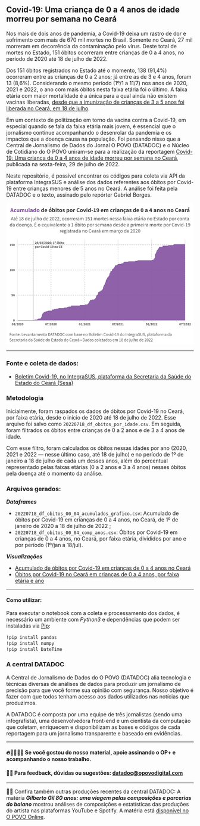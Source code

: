 ## Covid-19: Uma criança de 0 a 4 anos de idade morreu por semana no Ceará

Nos mais de dois anos de pandemia, a Covid-19 deixa um rastro de dor e sofrimento com mais de 670 mil mortes no Brasil. Somente no Ceará, 27 mil morreram em decorrência da contaminação pelo vírus. Deste total de mortes no Estado, 151 óbitos ocorreram entre crianças de 0 a 4 anos, no período de 2020 até 18 de julho de 2022.

Dos 151 óbitos registrados no Estado até o momento, 138 (91,4%) ocorreram entre as crianças de 0 a 2 anos; já entre as de 3 e 4 anos, foram 13 (8,6%). Considerando o mesmo período (1º/1 a 11/7) nos anos de 2020, 2021 e 2022, o ano com mais óbitos nesta faixa etária foi o último. A faixa etária com maior mortalidade é a única para a qual ainda não existem vacinas liberadas, [desde que a imunização de crianças de 3 a 5 anos foi liberada no Ceará, em 18 de julho](https://www.opovo.com.br/coronavirus/2022/07/15/covid-19-vacinacao-de-criancas-de-3-a-5-anos-em-fortaleza-vai-acontecer-sem-agendamento.html).

Em um contexto de politização em torno da vacina contra a Covid-19, em especial quando se fala da faixa etária mais jovem, é essencial que o jornalismo continue acompanhando o desenrolar da pandemia e os impactos que a doença causa na população. Foi pensando nisso que a Central de Jornalismo de Dados do Jornal O POVO (DATADOC) e o Núcleo de Cotidiano do O POVO uniram-se para a realização da reportagem [Covid-19: Uma criança de 0 a 4 anos de idade morreu por semana no Ceará](https://mais.opovo.com.br/reportagens-especiais/2022/07/29/covid-19-uma-crianca-de-0-a-4-anos-de-idade-morreu-por-semana-no-ceara.html), publicada na sexta-feira, 29 de julho de 2022.

Neste repositório, é possível encontrar os códigos para coleta via API da plataforma IntegraSUS e análise dos dados referentes aos óbitos por Covid-19 entre crianças menores de 5 anos no Ceará. A análise foi feita pela DATADOC e o texto, assinado pelo repórter Gabriel Borges.

![Acumulado de óbitos por Covid-19 em crianças de 0 a 4 anos no Ceará, de 2020 a 18 de julho de 2022](imagem/acumulado.png)

--------------------------------------

### Fonte e coleta de dados:

- [Boletim Covid-19, no IntegraSUS, plataforma da Secretaria da Saúde do Estado do Ceará (Sesa)](https://integrasus.saude.ce.gov.br/#/indicadores/indicadores-coronavirus/coronavirus-ceara)

### Metodologia

Inicialmente, foram raspados os dados de óbitos por Covid-19 no Ceará, por faixa etária, desde o início de 2020 até 18 de julho de 2022. Esse arquivo foi salvo como `20220718_df_obitos_por_idade.csv`. Em seguida, foram filtrados os óbitos entre crianças de 0 a 2 anos e de 3 a 4 anos de idade.

Com esse filtro, foram calculados os óbitos nessas idades por ano (2020, 2021 e 2022 — nesse último caso, até 18 de julho) e no período de 1º de janeiro a 18 de julho de cada um desses anos, além do percentual representado pelas faixas etárias (0 a 2 anos e 3 a 4 anos) nesses óbitos pela doença até o momento da análise.

### Arquivos gerados:

**_Dataframes_**
 - `20220718_df_obitos_00_04_acumulados_grafico.csv`:  Acumulado de óbitos por Covid-19 em crianças de 0 a 4 anos, no Ceará, de 1º de janeiro de 2020 a 18 de julho de 2022 ;
 - `20220718_df_obitos_00_04_comp_anos.csv`:  Óbitos por Covid-19 em crianças de 0 a 4 anos, no Ceará, por faixa etária, divididos por ano e por período (1º/jan a 18/jul).
 
 **_Visualizações_**
- [Acumulado de óbitos por Covid-19 em crianças de 0 a 4 anos no Ceará](https://public.flourish.studio/visualisation/10527332/)
- [Óbitos por Covid-19 no Ceará em crianças de 0 a 4 anos, por faixa etária e ano](https://public.flourish.studio/visualisation/10527141/)

--------------------------------------

#### Como utilizar:

Para executar o notebook com a coleta e processamento dos dados, é necessário um ambiente com *Python3* e dependências que podem ser instaladas via [Pip](https://pypi.org/project/pip/): 
```{python}
!pip install pandas
!pip install numpy
!pip install DateTime
```

### A central DATADOC

A Central de Jornalismo de Dados do O POVO (DATADOC) alia tecnologia e técnicas diversas de análises de dados para produzir um jornalismo de precisão para que você forme sua opinião com segurança. Nosso objetivo é fazer com que todos tenham acesso aos dados utilizados nas notícias que produzimos.

A DATADOC é composta por uma equipe de três jornalistas (sendo uma infografista), uma desenvolvedora front-end e um cientista da computação que coletam, enriquecem e disponibilizam as bases e códigos de cada reportagem para um jornalismo transparente e baseado em evidências.

 --------------------------------------
#### 🔥📰👩🏻‍💻 Se você gostou do nosso material, apoie assinando o OP+ e acompanhando o nosso trabalho.

#### 📝📨 Para feedback, dúvidas ou sugestões: datadoc@opovodigital.com

--------------------------------------
 
🎤🎼 Confira também outras produções recentes da central DATADOC: A matéria  ***Gilberto Gil 80 anos: uma viagem pelas composições e parcerias do baiano*** mostrou análises de composições e estatísticas das produções do artista nas plataformas YouTube e Spotify. A matéria está [disponível no O POVO Online](https://www.opovo.com.br/vidaearte/2022/06/24/gilberto-gil-80-anos-uma-viagem-pelas-composicoes-e-parcerias-do-baiano.html).
